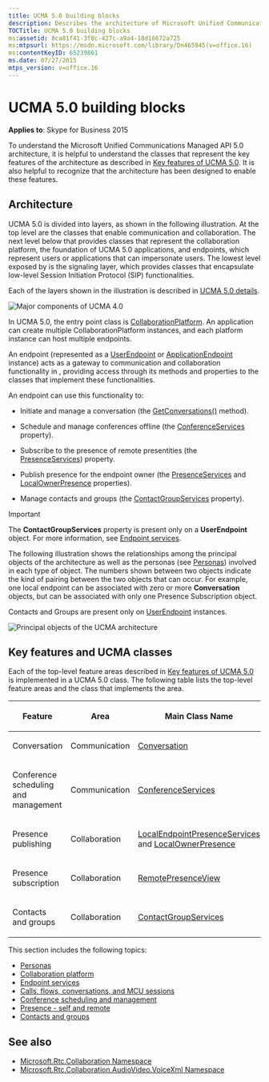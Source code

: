 ```yaml
---
title: UCMA 5.0 building blocks
description: Describes the architecture of Microsoft Unified Communications Managed 5.0, which includes communication, collaboration, platform and endpoints, and signaling.
TOCTitle: UCMA 5.0 building blocks
ms:assetid: 8ca81f41-3f8c-427c-a9a4-18d16672a725
ms:mtpsurl: https://msdn.microsoft.com/library/Dn465945(v=office.16)
ms:contentKeyID: 65239861
ms.date: 07/27/2015
mtps_version: v=office.16
---
```


# UCMA 5.0 building blocks

**Applies to**: Skype for Business 2015

To understand the Microsoft Unified Communications Managed API 5.0 architecture, it is helpful to understand the classes that represent the key features of the architecture as described in [Key features of UCMA 5.0](key-features-of-ucma-5-0.md). It is also helpful to recognize that the architecture has been designed to enable these features.

## Architecture

UCMA 5.0 is divided into layers, as shown in the following illustration. At the top level are the classes that enable communication and collaboration. The next level below that provides classes that represent the collaboration platform, the foundation of UCMA 5.0 applications, and endpoints, which represent users or applications that can impersonate users. The lowest level exposed by is the signaling layer, which provides classes that encapsulate low-level Session Initiation Protocol (SIP) functionalities.

Each of the layers shown in the illustration is described in [UCMA 5.0 details](ucma-5-0-details.md).

![Major components of UCMA 4.0](images/Dn465945.UCMA-Blocks(Office.16).png "Major components of UCMA 4.0")

In UCMA 5.0, the entry point class is [CollaborationPlatform](/dotnet/api/microsoft.rtc.collaboration.collaborationplatform&preserve-view=true). An application can create multiple CollaborationPlatform instances, and each platform instance can host multiple endpoints.

An endpoint (represented as a [UserEndpoint](/dotnet/api/microsoft.rtc.collaboration.userendpoint&preserve-view=true) or [ApplicationEndpoint](/dotnet/api/microsoft.rtc.collaboration.applicationendpoint&preserve-view=true) instance) acts as a gateway to communication and collaboration functionality in , providing access through its methods and properties to the classes that implement these functionalities.

An endpoint can use this functionality to:

- Initiate and manage a conversation (the [GetConversations()](https://msdn.microsoft.com/library/hh349978\(v=office.16\)) method).

- Schedule and manage conferences offline (the [ConferenceServices](https://msdn.microsoft.com/library/hh161814\(v=office.16\)) property).

- Subscribe to the presence of remote presentities (the [PresenceServices](https://msdn.microsoft.com/library/hh384331\(v=office.16\))) property.

- Publish presence for the endpoint owner (the [PresenceServices](https://msdn.microsoft.com/library/hh384331\(v=office.16\)) and [LocalOwnerPresence](https://msdn.microsoft.com/library/hh348476\(v=office.16\)) properties).

- Manage contacts and groups (the [ContactGroupServices](https://msdn.microsoft.com/library/hh383122\(v=office.16\)) property).

> [!IMPORTANT]
> The **ContactGroupServices** property is present only on a **UserEndpoint** object. For more information, see [Endpoint services](endpoint-services.md).

The following illustration shows the relationships among the principal objects of the architecture as well as the personas (see [Personas](personas.md)) involved in each type of object. The numbers shown between two objects indicate the kind of pairing between the two objects that can occur. For example, one local endpoint can be associated with zero or more **Conversation** objects, but can be associated with only one Presence Subscription object.

Contacts and Groups are present only on [UserEndpoint](/dotnet/api/microsoft.rtc.collaboration.userendpoint&preserve-view=true) instances.

![Principal objects of the UCMA architecture](images/Dn465945.UcmaArch01(Office.16).jpg "Principal objects of the UCMA architecture")

## Key features and UCMA classes

Each of the top-level feature areas described in [Key features of UCMA 5.0](key-features-of-ucma-5-0.md) is implemented in a UCMA 5.0 class. The following table lists the top-level feature areas and the class that implements the area.

<table>
<colgroup>
<col />
<col />
<col />
</colgroup>
<thead>
<tr class="header">
<th><p>Feature</p></th>
<th><p>Area</p></th>
<th><p>Main Class Name</p></th>
</tr>
</thead>
<tbody>
<tr class="odd">
<td><p>Conversation</p></td>
<td><p>Communication</p></td>
<td><p><a href="https://msdn.microsoft.com/library/hh349224(v=office.16)">Conversation</a></p></td>
</tr>
<tr class="even">
<td><p>Conference scheduling and management</p></td>
<td><p>Communication</p></td>
<td><p><a href="https://msdn.microsoft.com/library/hh348907(v=office.16)">ConferenceServices</a></p></td>
</tr>
<tr class="odd">
<td><p>Presence publishing</p></td>
<td><p>Collaboration</p></td>
<td><p><a href="https://msdn.microsoft.com/library/hh350157(v=office.16)">LocalEndpointPresenceServices</a> and <a href="https://msdn.microsoft.com/library/hh382370(v=office.16)">LocalOwnerPresence</a></p></td>
</tr>
<tr class="even">
<td><p>Presence subscription</p></td>
<td><p>Collaboration</p></td>
<td><p><a href="https://msdn.microsoft.com/library/hh381152(v=office.16)">RemotePresenceView</a></p></td>
</tr>
<tr class="odd">
<td><p>Contacts and groups</p></td>
<td><p>Collaboration</p></td>
<td><p><a href="https://msdn.microsoft.com/library/hh381099(v=office.16)">ContactGroupServices</a></p></td>
</tr>
</tbody>
</table>

This section includes the following topics:

- [Personas](personas.md)
- [Collaboration platform](collaboration-platform.md)
- [Endpoint services](endpoint-services.md)
- [Calls, flows, conversations, and MCU sessions](calls-flows-conversations-and-mcu-sessions.md)
- [Conference scheduling and management](conference-scheduling-and-management.md)
- [Presence - self and remote](presence-self-and-remote.md)
- [Contacts and groups](contacts-and-groups.md)


## See also

- [Microsoft.Rtc.Collaboration Namespace](/dotnet/api/microsoft.rtc.collaboration?view=ucma-api)
- [Microsoft.Rtc.Collaboration.AudioVideo.VoiceXml Namespace](/dotnet/api/Microsoft.Rtc.Collaboration.AudioVideo.VoiceXml&preserve-view=true)

